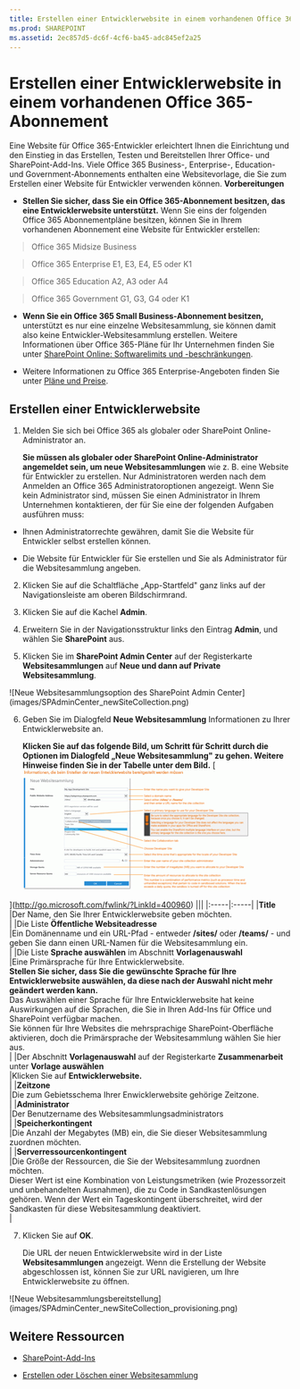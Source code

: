 ```yaml
---
title: Erstellen einer Entwicklerwebsite in einem vorhandenen Office 365-Abonnement
ms.prod: SHAREPOINT
ms.assetid: 2ec857d5-dc6f-4cf6-ba45-adc845ef2a25
---
```



# Erstellen einer Entwicklerwebsite in einem vorhandenen Office 365-Abonnement
Eine Website für Office 365-Entwickler erleichtert Ihnen die Einrichtung und den Einstieg in das Erstellen, Testen und Bereitstellen Ihrer Office- und SharePoint-Add-Ins. Viele Office 365 Business-, Enterprise-, Education- und Government-Abonnements enthalten eine Websitevorlage, die Sie zum Erstellen einer Website für Entwickler verwenden können.
 **Vorbereitungen**





- **Stellen Sie sicher, dass Sie ein Office 365-Abonnement besitzen, das eine Entwicklerwebsite unterstützt.** Wenn Sie eins der folgenden Office 365 Abonnementpläne besitzen, können Sie in Ihrem vorhandenen Abonnement eine Website für Entwickler erstellen:





> Office 365 Midsize Business






> Office 365 Enterprise E1, E3, E4, E5 oder K1






> Office 365 Education A2, A3 oder A4






> Office 365 Government G1, G3, G4 oder K1


- **Wenn Sie ein Office 365 Small Business-Abonnement besitzen,** unterstützt es nur eine einzelne Websitesammlung, sie können damit also keine Entwickler-Websitesammlung erstellen. Weitere Informationen über Office 365-Pläne für Ihr Unternehmen finden Sie unter [SharePoint Online: Softwarelimits und -beschränkungen](http://office.microsoft.com/de-de/office365-sharepoint-online-enterprise-help/sharepoint-online-software-boundaries-and-limits-HA102694293.aspx).


- Weitere Informationen zu Office 365 Enterprise-Angeboten finden Sie unter  [Pläne und Preise](http://products.office.com/de-de/business/office-365-enterprise-e1-business-software).



## Erstellen einer Entwicklerwebsite
<a name="bk_createdevsite"> </a>


1. Melden Sie sich bei Office 365 als globaler oder SharePoint Online-Administrator an.

    **Sie müssen als globaler oder SharePoint Online-Administrator angemeldet sein, um neue Websitesammlungen** wie z. B. eine Website für Entwickler zu erstellen. Nur Administratoren werden nach dem Anmelden an Office 365 Administratoroptionen angezeigt. Wenn Sie kein Administrator sind, müssen Sie einen Administrator in Ihrem Unternehmen kontaktieren, der für Sie eine der folgenden Aufgaben ausführen muss:

  - Ihnen Administratorrechte gewähren, damit Sie die Website für Entwickler selbst erstellen können.


  - Die Website für Entwickler für Sie erstellen und Sie als Administrator für die Websitesammlung angeben.


2. Klicken Sie auf die Schaltfläche „App-Startfeld" ganz links auf der Navigationsleiste am oberen Bildschirmrand.


3. Klicken Sie auf die Kachel **Admin**.


4. Erweitern Sie in der Navigationsstruktur links den Eintrag **Admin**, und wählen Sie **SharePoint** aus.


5. Klicken Sie im **SharePoint Admin Center** auf der Registerkarte **Websitesammlungen** auf **Neue und dann auf Private Websitesammlung**.

!\[Neue Websitesammlungsoption des SharePoint Admin Center](images/SPAdminCenter_newSiteCollection.png)





6. Geben Sie im Dialogfeld **Neue Websitesammlung** Informationen zu Ihrer Entwicklerwebsite an.

    **Klicken Sie auf das folgende Bild, um Schritt für Schritt durch die Optionen im Dialogfeld „Neue Websitesammlung" zu gehen. Weitere Hinweise finden Sie in der Tabelle unter dem Bild.**
     [![Click to zoom into new site collection options](images/SPAdminCenter_newSiteCollection_options_ZoomIt.gif)



](http://go.microsoft.com/fwlink/?LinkId=400960)
|||
|:-----|:-----|
|**Title** <br/> |Der Name, den Sie Ihrer Entwicklerwebsite geben möchten.  <br/> |
|Die Liste **Öffentliche Websiteadresse** <br/> |Ein Domänenname und ein URL-Pfad - entweder **/sites/** oder **/teams/** - und geben Sie dann einen URL-Namen für die Websitesammlung ein. <br/> |
|Die Liste **Sprache auswählen** im Abschnitt **Vorlagenauswahl** <br/> |Eine Primärsprache für Ihre Entwicklerwebsite.  <br/> **Stellen Sie sicher, dass Sie die gewünschte Sprache für Ihre Entwicklerwebsite auswählen, da diese nach der Auswahl nicht mehr geändert werden kann.** <br/> Das Auswählen einer Sprache für Ihre Entwicklerwebsite hat keine Auswirkungen auf die Sprachen, die Sie in Ihren Add-Ins für Office und SharePoint verfügbar machen.  <br/> Sie können für Ihre Websites die mehrsprachige SharePoint-Oberfläche aktivieren, doch die Primärsprache der Websitesammlung wählen Sie hier aus.  <br/> |
|Der Abschnitt **Vorlagenauswahl** auf der Registerkarte **Zusammenarbeit** unter **Vorlage auswählen** <br/> |Klicken Sie auf **Entwicklerwebsite.** <br/> |
|**Zeitzone** <br/> |Die zum Gebietsschema Ihrer Enwicklerwebsite gehörige Zeitzone.  <br/> |
|**Administrator** <br/> |Der Benutzername des Websitesammlungsadministrators  <br/> |
|**Speicherkontingent** <br/> |Die Anzahl der Megabytes (MB) ein, die Sie dieser Websitesammlung zuordnen möchten.  <br/> |
|**Serverressourcenkontingent** <br/> |Die Größe der Ressourcen, die Sie der Websitesammlung zuordnen möchten.  <br/> Dieser Wert ist eine Kombination von Leistungsmetriken (wie Prozessorzeit und unbehandelten Ausnahmen), die zu Code in Sandkastenlösungen gehören. Wenn der Wert ein Tageskontingent überschreitet, wird der Sandkasten für diese Websitesammlung deaktiviert.  <br/> |
 
7. Klicken Sie auf **OK**.

    Die URL der neuen Entwicklerwebsite wird in der Liste **Websitesammlungen** angezeigt. Wenn die Erstellung der Website abgeschlossen ist, können Sie zur URL navigieren, um Ihre Entwicklerwebsite zu öffnen.

!\[Neue Websitesammlungsbereitstellung](images/SPAdminCenter_newSiteCollection_provisioning.png)






## Weitere Ressourcen
<a name="bk_addresources"> </a>


-  [SharePoint-Add-Ins](sharepoint-add-ins.md)


-  [Erstellen oder Löschen einer Websitesammlung](http://office.microsoft.com/de-de/office365-sharepoint-online-enterprise-help/create-or-delete-a-site-collection-HA102772354.aspx?CTT=1)



